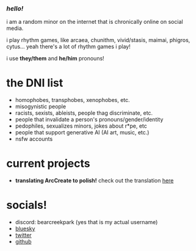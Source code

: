 ### *hello!*
i am a random minor on the internet that is chronically online on social media.

i play rhythm games, like arcaea, chunithm, vivid/stasis, maimai, phigros, cytus... yeah there's a lot of rhythm games i play!

i use **they/them** and **he/him** pronouns!

# the DNI list
- homophobes, transphobes, xenophobes, etc.
- misogynistic people
- racists, sexists, ableists, people thag discriminate, etc.
- people that invalidate a person's pronouns/gender/identity
- pedophiles, sexualizes minors, jokes about r*pe, etc
- people that support generative AI (AI art, music, etc.)
- nsfw accounts


# current projects
- **translating ArcCreate to polish!** check out the translation [here](https://github.com/unauthparadox/ArcCreate)


# socials!
- discord: bearcreekpark (yes that is my actual username)
- [bluesky](https://bsky.app/profile/unauthparadox.xyz)
- [twitter](https://twitter.com/chunithmverse)
- [github](https://github.com/unauthparadox)